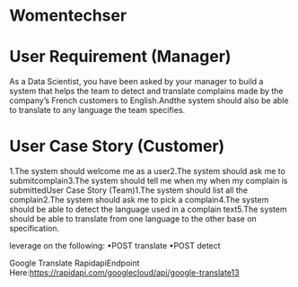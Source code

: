 # Womentechser
# User Requirement (Manager)
As a Data Scientist, you have been asked by your manager to build a system that helps the team to detect and translate complains made by the company’s French customers to English.Andthe system should also be able to translate to any language the team specifies.
# User Case Story (Customer)
1.The system should welcome me as a user2.The system should ask me to submitcomplain3.The system should tell me when my when my complain is submittedUser Case Story (Team)1.The system should list all the complain2.The system should ask me to pick a complain4.The system should be able to detect the language used in a complain text5.The system should be able to translate from one language to the other base on specification.

leverage on the following:
•POST translate
•POST detect

Google Translate RapidapiEndpoint Here:https://rapidapi.com/googlecloud/api/google-translate13

